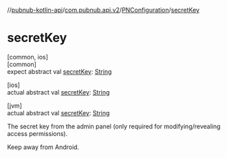 //[pubnub-kotlin-api](../../../index.md)/[com.pubnub.api.v2](../index.md)/[PNConfiguration](index.md)/[secretKey](secret-key.md)

# secretKey

[common, ios]\
[common]\
expect abstract val [secretKey](secret-key.md): [String](https://kotlinlang.org/api/latest/jvm/stdlib/kotlin/-string/index.html)

[ios]\
actual abstract val [secretKey](secret-key.md): [String](https://kotlinlang.org/api/latest/jvm/stdlib/kotlin/-string/index.html)

[jvm]\
actual abstract val [secretKey](secret-key.md): [String](https://kotlinlang.org/api/latest/jvm/stdlib/kotlin/-string/index.html)

The secret key from the admin panel (only required for modifying/revealing access permissions).

Keep away from Android.
